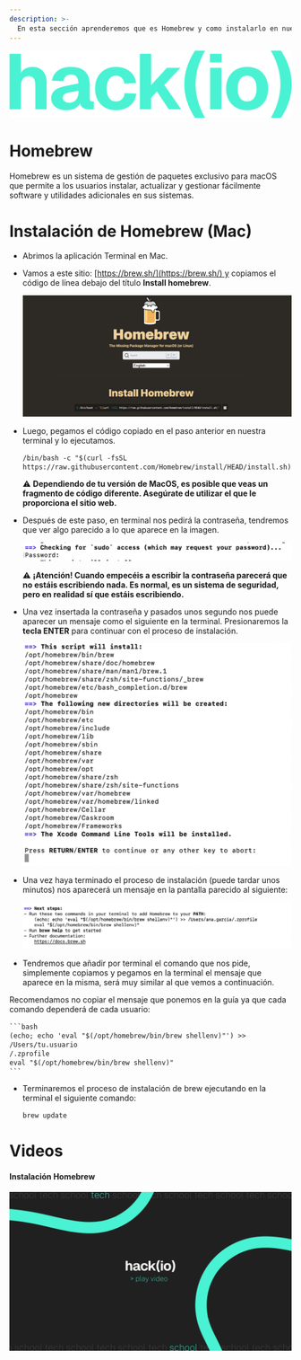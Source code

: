 ```yaml
---
description: >-
  En esta sección aprenderemos que es Homebrew y como instalarlo en nuestros ordenadores. SOLO PARA USUARIOS MAC.
---
```


<div style="text-align: center;">
  <img src="https://github.com/Hack-io-Data/Imagenes/blob/main/01-LogosHackio/logo_celeste@4x.png?raw=true" alt="esquema" />
</div>


# Homebrew

Homebrew es un sistema de gestión de paquetes exclusivo para macOS que permite a los usuarios instalar, actualizar y gestionar fácilmente software y utilidades adicionales en sus sistemas.

# Instalación de Homebrew (Mac)

- Abrimos la aplicación Terminal en Mac.
  
- Vamos a este sitio: [https://brew.sh/](https://brew.sh/) y copiamos el código de línea debajo del título **Install homebrew**.
    
    ![Página homebrew](https://github.com/Hack-io-Data/Imagenes/blob/main/04-Prework/Homebrew/paginahomebrew.png?raw=true)
    
- Luego, pegamos el código copiado en el paso anterior en nuestra terminal y lo ejecutamos.
    
    ```
    /bin/bash -c "$(curl -fsSL https://raw.githubusercontent.com/Homebrew/install/HEAD/install.sh)"
    ```
    
    ⚠ **Dependiendo de tu versión de MacOS, es posible que veas un fragmento de código diferente. Asegúrate de utilizar el que le proporciona el sitio web.**
    
- Después de este paso, en terminal nos pedirá la contraseña, tendremos que ver algo parecido a lo que aparece en la imagen.
    
    ![contraseña](https://github.com/Hack-io-Data/Imagenes/blob/main/04-Prework/Homebrew/contrasena.png?raw=true)
    
    ⚠ **¡Atención! Cuando empecéis a escribir la contraseña parecerá que no estáis escribiendo nada. Es normal, es un sistema de seguridad, pero en realidad sí que estáis escribiendo.**
    
- Una vez insertada la contraseña y pasados unos segundo nos puede aparecer un mensaje como el siguiente en la terminal. Presionaremos la **tecla ENTER** para continuar con el proceso de instalación.
    
    ![return](https://github.com/Hack-io-Data/Imagenes/blob/main/04-Prework/Homebrew/errorhomebrew.png?raw=true)
    
- Una vez haya terminado el proceso de instalación (puede tardar unos minutos) nos aparecerá un mensaje en la pantalla parecido al siguiente:
    
    ![warning.png](https://github.com/Hack-io-Data/Imagenes/blob/main/04-Prework/Homebrew/warning.png?raw=true)
    
- Tendremos que añadir por terminal el comando que nos pide, simplemente copiamos y pegamos en la terminal el mensaje que aparece en la misma, será muy similar al que vemos a continuación.

 Recomendamos no copiar el mensaje que ponemos en la guía ya que cada comando dependerá de cada usuario:
    
    ```bash
    (echo; echo 'eval "$(/opt/homebrew/bin/brew shellenv)"') >> /Users/tu.usuario
    /.zprofile
    eval "$(/opt/homebrew/bin/brew shellenv)"
    ```
    
- Terminaremos el proceso de instalación de brew ejecutando en la terminal el siguiente comando:
    
    ```
    brew update
    ```

# Videos

#### Instalación Homebrew

<div align="center">
  <a href="https://vimeo.com/915234194/04f94a76e9?share=copy">
    <img src="https://github.com/Hack-io-Data/Imagenes/blob/main/01-LogosHackio/Cabecera%20video%20Gitbook%20Hackio.png?raw=true" alt="homebrew" />
  </a>
</div>

